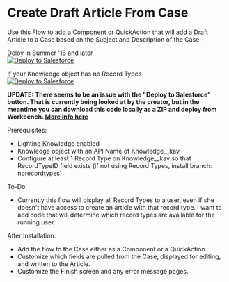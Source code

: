 # Create Draft Article From Case

Use this Flow to add a Component or QuickAction that will add a Draft Article to a Case based on the Subject and Description of the Case.

Deloy in Summer '18 and later<br/>
<a href="http://bit.ly/createDraftArticleFromCase">
  <img alt="Deploy to Salesforce"
       src="https://raw.githubusercontent.com/afawcett/githubsfdeploy/master/deploy.png">
</a>

If your Knowledge object has no Record Types<br/>
<a href="http://bit.ly/createDraftArticleFromCaseNoRecordTypes">
  <img alt="Deploy to Salesforce"
       src="https://raw.githubusercontent.com/afawcett/githubsfdeploy/master/deploy.png">
</a>

<b>UPDATE: There seems to be an issue with the "Deploy to Salesforce" button.  That is currently being looked at by the creator, but in the meantime you can download this code locally as a ZIP and deploy from Workbench.  <a href="https://help.salesforce.com/articleView?id=000247614&language=en_US&type=1">More info here</a>
</b>

Prerequisites:
- Lighting Knowledge enabled
- Knowledge object with an API Name of Knowledge__kav
- Configure at least 1 Record Type on Knowledge__kav so that RecordTypeID field exists (if not using Record Types, install branch: norecordtypes)

To-Do:
- Currently this flow will display all Record Types to a user, even if she doesn't have access to create an article with that record type.  I want to add code that will determine which record types are available for the running user.

After Installation:
- Add the flow to the Case either as a Component or a QuickAction.  
- Customize which fields are pulled from the Case, displayed for editing, and written to the Article.
- Customize the Finish screen and any error message pages.
